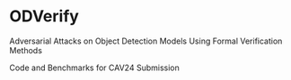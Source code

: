 # ODVerify

Adversarial Attacks on Object Detection Models
Using Formal Verification Methods

Code and Benchmarks for CAV24 Submission
